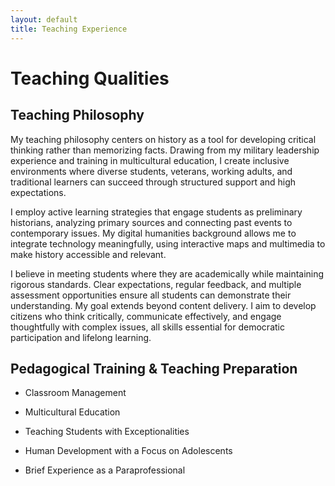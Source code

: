 ```yaml
---
layout: default
title: Teaching Experience
---
```


# Teaching Qualities

## Teaching Philosophy
My teaching philosophy centers on history as a tool for developing critical thinking rather than memorizing facts.  Drawing from my military leadership experience and training in multicultural education, I create inclusive environments where diverse students, veterans, working adults, and traditional learners can succeed through structured support and high expectations.

I employ active learning strategies that engage students as preliminary historians, analyzing primary sources and connecting past events to contemporary issues.  My digital humanities background allows me to integrate technology meaningfully, using interactive maps and multimedia to make history accessible and relevant.

I believe in meeting students where they are academically while maintaining rigorous standards.  Clear expectations, regular feedback, and multiple assessment opportunities ensure all students can demonstrate their understanding.  My goal extends beyond content delivery. I aim to develop citizens who think critically, communicate effectively, and engage thoughtfully with complex issues, all skills essential for democratic participation and lifelong learning.

## Pedagogical Training & Teaching Preparation
- Classroom Management

- Multicultural Education

- Teaching Students with Exceptionalities

- Human Development with a Focus on Adolescents

- Brief Experience as a Paraprofessional

